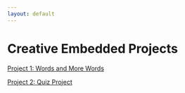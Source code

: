 ```yaml
---
layout: default
---
```


# Creative Embedded Projects

[Project 1: Words and More Words](./installation_1/)

[Project 2: Quiz Project](./project_2/)

